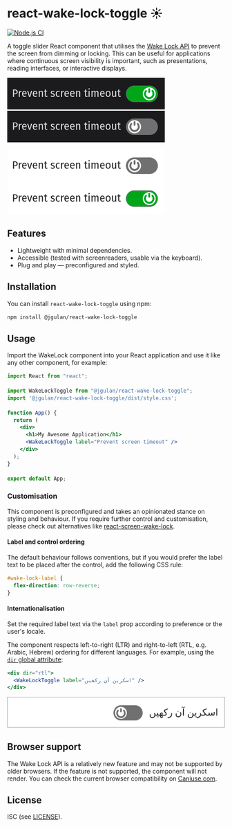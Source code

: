 # react-wake-lock-toggle ☀️

[![Node.js CI](https://github.com/jg23497/react-wake-lock-toggle/actions/workflows/node.js.yml/badge.svg?branch=main)](https://github.com/jg23497/react-wake-lock-toggle/actions/workflows/node.js.yml)

A toggle slider React component that utilises the [Wake Lock API](https://developer.mozilla.org/en-US/docs/Web/API/Wake_Lock_API) to prevent the screen from dimming or locking. This can be useful for applications where continuous screen visibility is
important, such as presentations, reading interfaces, or interactive displays.

![Dark mode - on](doc/images/dark-on.png)
![Dark mode - off](doc/images/dark-off.png)

![Light mode - on](doc/images/light-off.png)
![Light mode - off](doc/images/light-on.png)

## Features

* Lightweight with minimal dependencies.
* Accessible (tested with screenreaders, usable via the keyboard).
* Plug and play — preconfigured and styled.

## Installation

You can install `react-wake-lock-toggle` using npm:

```bash
npm install @jgulan/react-wake-lock-toggle
```

## Usage

Import the WakeLock component into your React application and use it like any other component, for example:

```jsx
import React from "react";

import WakeLockToggle from "@jgulan/react-wake-lock-toggle";
import '@jgulan/react-wake-lock-toggle/dist/style.css';

function App() {
  return (
    <div>
      <h1>My Awesome Application</h1>
      <WakeLockToggle label="Prevent screen timeout" />
    </div>
  );
}

export default App;
```

### Customisation

This component is preconfigured and takes an opinionated stance on styling and behaviour. If you require further control and
customisation, please check out alternatives like [react-screen-wake-lock](https://www.npmjs.com/package/react-screen-wake-lock).

#### Label and control ordering

The default behaviour follows conventions, but if you would prefer the label text to be placed after the control, add the following CSS rule:

```css
#wake-lock-label {
  flex-direction: row-reverse;
}
```

#### Internationalisation

Set the required label text via the `label` prop according to preference or the user's locale.

The component respects left-to-right (LTR) and right-to-left (RTL, e.g. Arabic, Hebrew) ordering for different languages.
For example, using the [`dir` global attribute](https://developer.mozilla.org/en-US/docs/Web/HTML/Reference/Global_attributes/dir):

```jsx
<div dir="rtl">
  <WakeLockToggle label="اسکرین آن رکھیں" />
</div>
```

![Rendering RTL](doc/images/rtl.png)

## Browser support

The Wake Lock API is a relatively new feature and may not be supported by older browsers. If the feature is not supported, the
component will not render. You can check the current browser compatibility on [Caniuse.com](https://caniuse.com/mdn-api_wakelock).

## License

ISC (see [LICENSE](./LICENSE)).
